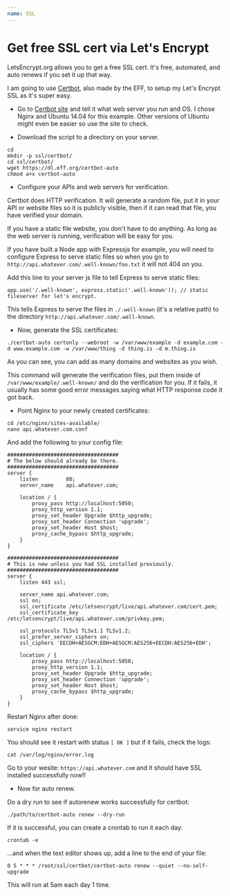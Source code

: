 ```yaml
---
name: SSL
---
```


# Get free SSL cert via Let's Encrypt

LetsEncrypt.org allows you to get a free SSL cert. It's free, automated, and auto renews if you set it up that way.

I am going to use [Certbot](https://certbot.eff.org/), also made by the EFF, to setup my Let's Encrypt SSL as it's super easy.

* Go to [Certbot site](https://certbot.eff.org/) and tell it what web server you run and OS. I chose Nginx and Ubuntu 14.04 for this example. Other versions of Ubuntu might even be easier so use the site to check.

* Download the script to a directory on your server.

```
cd
mkdir -p ssl/certbot/
cd ssl/certbot/
wget https://dl.eff.org/certbot-auto
chmod a+x certbot-auto
```

* Configure your APIs and web servers for verification.

Certbot does HTTP verification. It will generate a random file, put it in your API or website files so it is publicly visible, then if it can read that file, you have verified your domain.

If you have a static file website, you don't have to do anything. As long as the web server is running, verification will be easy for you.

If you have built a Node app with Expressjs for example, you will need to configure Express to serve static files so when you go to `http://api.whatever.com/.well-known/foo.txt` it will not 404 on you.

Add this line to your server js file to tell Express to serve static files:

```
app.use('/.well-known', express.static('.well-known')); // static fileserver for let's encrypt.
```

This tells Express to serve the files in `./.well-known` (it's a relative path) to the directory `http://api.whatever.com/.well-known`.

* Now, generate the SSL certificates:

```
./certbot-auto certonly --webroot -w /var/www/example -d example.com -d www.example.com -w /var/www/thing -d thing.is -d m.thing.is
```

As you can see, you can add as many domains and websites as you wish.

This command will generate the verification files, put them inside of `/var/www/example/.well-known/` and do the verification for you. If it fails, it usually has some good error messages saying what HTTP response code it got back.

* Point Nginx to your newly created certificates:

```
cd /etc/nginx/sites-available/
nano api.whatever.com.conf
```

And add the following to your config file:

```
####################################
# The below should already be there.
####################################
server {
    listen         80;
    server_name    api.whatever.com;

    location / {
        proxy_pass http://localhost:5050;
        proxy_http_version 1.1;
        proxy_set_header Upgrade $http_upgrade;
        proxy_set_header Connection 'upgrade';
        proxy_set_header Host $host;
        proxy_cache_bypass $http_upgrade;
    }
}

####################################
# This is new unless you had SSL installed previously.
####################################
server {
    listen 443 ssl;

    server_name api.whatever.com;
    ssl on;
    ssl_certificate /etc/letsencrypt/live/api.whatever.com/cert.pem;
    ssl_certificate_key /etc/letsencrypt/live/api.whatever.com/privkey.pem;

    ssl_protocols TLSv1 TLSv1.1 TLSv1.2;
    ssl_prefer_server_ciphers on;
    ssl_ciphers 'EECDH+AESGCM:EDH+AESGCM:AES256+EECDH:AES256+EDH';

    location / {
        proxy_pass http://localhost:5050;
        proxy_http_version 1.1;
        proxy_set_header Upgrade $http_upgrade;
        proxy_set_header Connection 'upgrade';
        proxy_set_header Host $host;
        proxy_cache_bypass $http_upgrade;
    }
}
```

Restart Nginx after done:

```
service nginx restart
```

You should see it restart with status `[ OK ]` but if it fails, check the logs:

```
cat /var/log/nginx/error.log
```

Go to your wesite: `https://api.whatever.com` and it should have SSL installed successfully now!!

* Now for auto renew.

Do a dry run to see if autorenew works successfully for certbot:

```
./path/to/certbot-auto renew --dry-run
```

If it is successful, you can create a crontab to run it each day:

```
crontab -e
```

...and when the text editor shows up, add a line to the end of your file:

```
0 5 * * * /root/ssl/certbot/certbot-auto renew --quiet --no-self-upgrade
```

This will run at 5am each day 1 time. 
